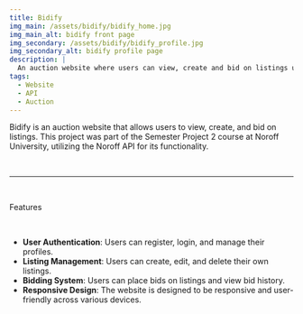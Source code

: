 ```yaml
---
title: Bidify
img_main: /assets/bidify/bidify_home.jpg
img_main_alt: bidify front page
img_secondary: /assets/bidify/bidify_profile.jpg
img_secondary_alt: bidify profile page
description: |
  An auction website where users can view, create and bid on listings using an API to fetch and recieve data.
tags:
  - Website
  - API
  - Auction
---
```


<p class="text-2xl">
  Bidify is an auction website that allows users to view, create, and bid on listings. This project was part of the Semester Project 2 course at Noroff University, utilizing the Noroff API for its functionality.
</p>

&nbsp;

---

&nbsp;

<p class="text-lg">
  Features
</p>

&nbsp;

- **User Authentication**: Users can register, login, and manage their profiles.
- **Listing Management**: Users can create, edit, and delete their own listings.
- **Bidding System**: Users can place bids on listings and view bid history.
- **Responsive Design**: The website is designed to be responsive and user-friendly across various devices.
